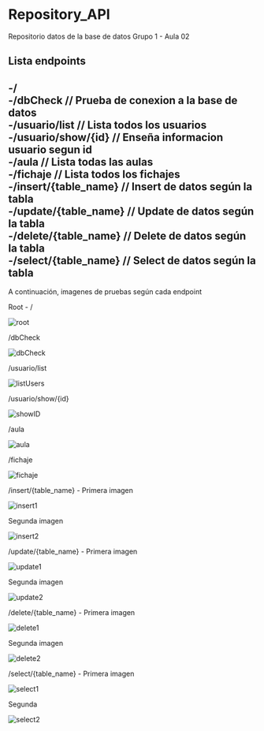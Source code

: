 # Repository_API

Repositorio datos de la base de datos Grupo 1 - Aula 02

Lista endpoints
--------------------------------------------------------------------------
-/<br>
-/dbCheck               // Prueba de conexion a la base de datos <br>
-/usuario/list          // Lista todos los usuarios<br>
-/usuario/show/{id}     // Enseña informacion usuario segun id<br>
-/aula                  // Lista todas las aulas <br>
-/fichaje               // Lista todos los fichajes<br>
-/insert/{table_name}   // Insert de datos según la tabla<br> 
-/update/{table_name}   // Update de datos según la tabla<br>
-/delete/{table_name}   // Delete de datos según la tabla<br>
-/select/{table_name}   // Select de datos según la tabla<br>
---------------------------------------------------------------------------

A continuación, imagenes de pruebas según cada endpoint

Root - /

![root](Imagenes/root.png)

/dbCheck

![dbCheck](Imagenes/dbCheck.png)

/usuario/list

![listUsers](Imagenes/usuario_list.png)

/usuario/show/{id}

![showID](Imagenes/show_id.png)

/aula

![aula](Imagenes/aula.png)

/fichaje

![fichaje](Imagenes/fichaje.png)

/insert/{table_name} - Primera imagen

![insert1](Imagenes/insert1.png)

Segunda imagen

![insert2](Imagenes/insert2.png)

/update/{table_name} - Primera imagen

![update1](Imagenes/update1.png)

Segunda imagen

![update2](Imagenes/update2.png)

/delete/{table_name} - Primera imagen

![delete1](Imagenes/delete1.png)

Segunda imagen

![delete2](Imagenes/delete2.png)

/select/{table_name} - Primera imagen

![select1](Imagenes/select1.png)

Segunda

![select2](Imagenes/select2.png)